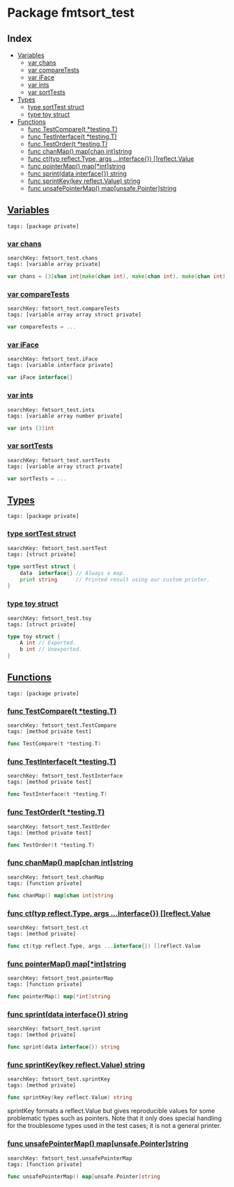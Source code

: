 # Package fmtsort_test

## Index

* [Variables](#var)
    * [var chans](#chans)
    * [var compareTests](#compareTests)
    * [var iFace](#iFace)
    * [var ints](#ints)
    * [var sortTests](#sortTests)
* [Types](#type)
    * [type sortTest struct](#sortTest)
    * [type toy struct](#toy)
* [Functions](#func)
    * [func TestCompare(t *testing.T)](#TestCompare)
    * [func TestInterface(t *testing.T)](#TestInterface)
    * [func TestOrder(t *testing.T)](#TestOrder)
    * [func chanMap() map[chan int]string](#chanMap)
    * [func ct(typ reflect.Type, args ...interface{}) []reflect.Value](#ct)
    * [func pointerMap() map[*int]string](#pointerMap)
    * [func sprint(data interface{}) string](#sprint)
    * [func sprintKey(key reflect.Value) string](#sprintKey)
    * [func unsafePointerMap() map[unsafe.Pointer]string](#unsafePointerMap)


## <a id="var" href="#var">Variables</a>

```
tags: [package private]
```

### <a id="chans" href="#chans">var chans</a>

```
searchKey: fmtsort_test.chans
tags: [variable array private]
```

```Go
var chans = [3]chan int{make(chan int), make(chan int), make(chan int)}
```

### <a id="compareTests" href="#compareTests">var compareTests</a>

```
searchKey: fmtsort_test.compareTests
tags: [variable array array struct private]
```

```Go
var compareTests = ...
```

### <a id="iFace" href="#iFace">var iFace</a>

```
searchKey: fmtsort_test.iFace
tags: [variable interface private]
```

```Go
var iFace interface{}
```

### <a id="ints" href="#ints">var ints</a>

```
searchKey: fmtsort_test.ints
tags: [variable array number private]
```

```Go
var ints [3]int
```

### <a id="sortTests" href="#sortTests">var sortTests</a>

```
searchKey: fmtsort_test.sortTests
tags: [variable array struct private]
```

```Go
var sortTests = ...
```

## <a id="type" href="#type">Types</a>

```
tags: [package private]
```

### <a id="sortTest" href="#sortTest">type sortTest struct</a>

```
searchKey: fmtsort_test.sortTest
tags: [struct private]
```

```Go
type sortTest struct {
	data  interface{} // Always a map.
	print string      // Printed result using our custom printer.
}
```

### <a id="toy" href="#toy">type toy struct</a>

```
searchKey: fmtsort_test.toy
tags: [struct private]
```

```Go
type toy struct {
	A int // Exported.
	b int // Unexported.
}
```

## <a id="func" href="#func">Functions</a>

```
tags: [package private]
```

### <a id="TestCompare" href="#TestCompare">func TestCompare(t *testing.T)</a>

```
searchKey: fmtsort_test.TestCompare
tags: [method private test]
```

```Go
func TestCompare(t *testing.T)
```

### <a id="TestInterface" href="#TestInterface">func TestInterface(t *testing.T)</a>

```
searchKey: fmtsort_test.TestInterface
tags: [method private test]
```

```Go
func TestInterface(t *testing.T)
```

### <a id="TestOrder" href="#TestOrder">func TestOrder(t *testing.T)</a>

```
searchKey: fmtsort_test.TestOrder
tags: [method private test]
```

```Go
func TestOrder(t *testing.T)
```

### <a id="chanMap" href="#chanMap">func chanMap() map[chan int]string</a>

```
searchKey: fmtsort_test.chanMap
tags: [function private]
```

```Go
func chanMap() map[chan int]string
```

### <a id="ct" href="#ct">func ct(typ reflect.Type, args ...interface{}) []reflect.Value</a>

```
searchKey: fmtsort_test.ct
tags: [method private]
```

```Go
func ct(typ reflect.Type, args ...interface{}) []reflect.Value
```

### <a id="pointerMap" href="#pointerMap">func pointerMap() map[*int]string</a>

```
searchKey: fmtsort_test.pointerMap
tags: [function private]
```

```Go
func pointerMap() map[*int]string
```

### <a id="sprint" href="#sprint">func sprint(data interface{}) string</a>

```
searchKey: fmtsort_test.sprint
tags: [method private]
```

```Go
func sprint(data interface{}) string
```

### <a id="sprintKey" href="#sprintKey">func sprintKey(key reflect.Value) string</a>

```
searchKey: fmtsort_test.sprintKey
tags: [method private]
```

```Go
func sprintKey(key reflect.Value) string
```

sprintKey formats a reflect.Value but gives reproducible values for some problematic types such as pointers. Note that it only does special handling for the troublesome types used in the test cases; it is not a general printer. 

### <a id="unsafePointerMap" href="#unsafePointerMap">func unsafePointerMap() map[unsafe.Pointer]string</a>

```
searchKey: fmtsort_test.unsafePointerMap
tags: [function private]
```

```Go
func unsafePointerMap() map[unsafe.Pointer]string
```

